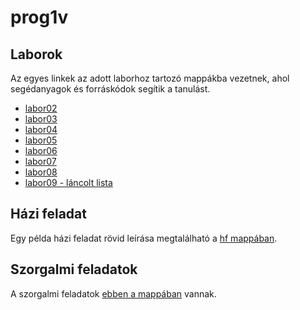 # prog1v
## Laborok
Az egyes linkek az adott laborhoz tartozó mappákba vezetnek, ahol segédanyagok és forráskódok segítik a tanulást.
- [labor02](https://github.com/bence-sebok/prog1v/tree/master/labor02)
- [labor03](https://github.com/bence-sebok/prog1v/tree/master/labor03)
- [labor04](https://github.com/bence-sebok/prog1v/tree/master/labor04)
- [labor05](https://github.com/bence-sebok/prog1v/tree/master/labor05)
- [labor06](https://github.com/bence-sebok/prog1v/tree/master/labor06)
- [labor07](https://github.com/bence-sebok/prog1v/tree/master/labor07)
- [labor08](https://github.com/bence-sebok/prog1v/tree/master/labor08)
- [labor09 - láncolt lista](https://github.com/bence-sebok/prog1v/tree/master/labor09)
## Házi feladat
Egy példa házi feladat rövid leírása megtalálható a [hf mappában](https://github.com/bence-sebok/prog1v/tree/master/hf).
## Szorgalmi feladatok
A szorgalmi feladatok [ebben a mappában](https://github.com/bence-sebok/prog1v/tree/master/szorgalmik) vannak.

